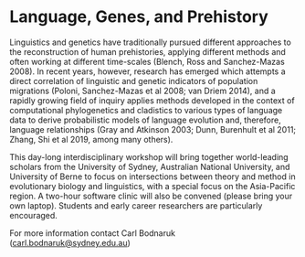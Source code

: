 # Language, Genes, and Prehistory

Linguistics and genetics have traditionally pursued different approaches to the reconstruction of human prehistories, applying different methods and often working at different time-scales (Blench, Ross and Sanchez-Mazas 2008). In recent years, however, research has emerged which attempts a direct correlation of linguistic and genetic indicators of population migrations (Poloni, Sanchez-Mazas et al 2008; van Driem 2014), and a rapidly growing field of inquiry applies methods developed in the context of computational phylogenetics and cladistics to various types of language data to derive probabilistic models of language evolution and, therefore, language relationships (Gray and Atkinson 2003; Dunn, Burenhult et al 2011; Zhang, Shi et al 2019, among many others).

This day-long interdisciplinary workshop will bring together world-leading scholars from the University of Sydney, Australian National University, and University of Berne to focus on intersections between theory and method in evolutionary biology and linguistics, with a special focus on the Asia-Pacific region. A two-hour software clinic will also be convened (please bring your own laptop). Students and early career researchers are particularly encouraged.

For more information contact Carl Bodnaruk (carl.bodnaruk@sydney.edu.au)

